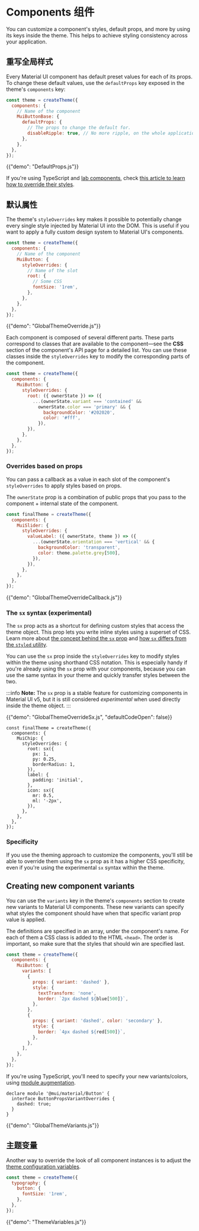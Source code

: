 # Components 组件

<p class="description">You can customize a component's styles, default props, and more by using its keys inside the theme. This helps to achieve styling consistency across your application.</p>

## 重写全局样式

Every Material UI component has default preset values for each of its props. To change these default values, use the `defaultProps` key exposed in the theme's `components` key:

```js
const theme = createTheme({
  components: {
    // Name of the component
    MuiButtonBase: {
      defaultProps: {
        // The props to change the default for.
        disableRipple: true, // No more ripple, on the whole application 💣!
      },
    },
  },
});
```

{{"demo": "DefaultProps.js"}}

If you're using TypeScript and [lab components](/material-ui/about-the-lab/), check [this article to learn how to override their styles](/material-ui/about-the-lab/#typescript).

## 默认属性

The theme's `styleOverrides` key makes it possible to potentially change every single style injected by Material UI into the DOM. This is useful if you want to apply a fully custom design system to Material UI's components.

```js
const theme = createTheme({
  components: {
    // Name of the component
    MuiButton: {
      styleOverrides: {
        // Name of the slot
        root: {
          // Some CSS
          fontSize: '1rem',
        },
      },
    },
  },
});
```

{{"demo": "GlobalThemeOverride.js"}}

Each component is composed of several different parts. These parts correspond to classes that are available to the component—see the **CSS** section of the component's API page for a detailed list. You can use these classes inside the `styleOverrides` key to modify the corresponding parts of the component.

```js
const theme = createTheme({
  components: {
    MuiButton: {
      styleOverrides: {
        root: ({ ownerState }) => ({
          ...(ownerState.variant === 'contained' &&
            ownerState.color === 'primary' && {
              backgroundColor: '#202020',
              color: '#fff',
            }),
        }),
      },
    },
  },
});
```

### Overrides based on props

You can pass a callback as a value in each slot of the component's `styleOverrides` to apply styles based on props.

The `ownerState` prop is a combination of public props that you pass to the component + internal state of the component.

```js
const finalTheme = createTheme({
  components: {
    MuiSlider: {
      styleOverrides: {
        valueLabel: ({ ownerState, theme }) => ({
          ...(ownerState.orientation === 'vertical' && {
            backgroundColor: 'transparent',
            color: theme.palette.grey[500],
          }),
        }),
      },
    },
  },
});
```

{{"demo": "GlobalThemeOverrideCallback.js"}}

### The `sx` syntax (experimental)

The `sx` prop acts as a shortcut for defining custom styles that access the theme object. This prop lets you write inline styles using a superset of CSS. Learn more about [the concept behind the `sx` prop](/system/getting-started/the-sx-prop/) and [how `sx` differs from the `styled` utility](/system/styled/#difference-with-the-sx-prop).

You can use the `sx` prop inside the `styleOverrides` key to modify styles within the theme using shorthand CSS notation. This is especially handy if you're already using the `sx` prop with your components, because you can use the same syntax in your theme and quickly transfer styles between the two.

:::info **Note:** The `sx` prop is a stable feature for customizing components in Material UI v5, but it is still considered _experimental_ when used directly inside the theme object. :::

{{"demo": "GlobalThemeOverrideSx.js", "defaultCodeOpen": false}}

```tsx
const finalTheme = createTheme({
  components: {
    MuiChip: {
      styleOverrides: {
        root: sx({
          px: 1,
          py: 0.25,
          borderRadius: 1,
        }),
        label: {
          padding: 'initial',
        },
        icon: sx({
          mr: 0.5,
          ml: '-2px',
        }),
      },
    },
  },
});
```

### Specificity

If you use the theming approach to customize the components, you'll still be able to override them using the `sx` prop as it has a higher CSS specificity, even if you're using the experimental `sx` syntax within the theme.

## Creating new component variants

You can use the `variants` key in the theme's `components` section to create new variants to Material UI components. These new variants can specify what styles the component should have when that specific variant prop value is applied.

The definitions are specified in an array, under the component's name. For each of them a CSS class is added to the HTML `<head>`. The order is important, so make sure that the styles that should win are specified last.

```js
const theme = createTheme({
  components: {
    MuiButton: {
      variants: [
        {
          props: { variant: 'dashed' },
          style: {
            textTransform: 'none',
            border: `2px dashed ${blue[500]}`,
          },
        },
        {
          props: { variant: 'dashed', color: 'secondary' },
          style: {
            border: `4px dashed ${red[500]}`,
          },
        },
      ],
    },
  },
});
```

If you're using TypeScript, you'll need to specify your new variants/colors, using [module augmentation](https://www.typescriptlang.org/docs/handbook/declaration-merging.html#module-augmentation).

<!-- Tested with packages/mui-material/test/typescript/augmentation/themeComponents.spec.ts -->

```tsx
declare module '@mui/material/Button' {
  interface ButtonPropsVariantOverrides {
    dashed: true;
  }
}
```

{{"demo": "GlobalThemeVariants.js"}}

## 主题变量

Another way to override the look of all component instances is to adjust the [theme configuration variables](/material-ui/customization/theming/#theme-configuration-variables).

```js
const theme = createTheme({
  typography: {
    button: {
      fontSize: '1rem',
    },
  },
});
```

{{"demo": "ThemeVariables.js"}}
